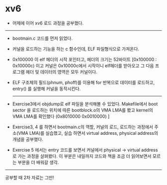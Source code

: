 # xv6
- 어제에 이어 xv6 로드 과정을 공부했다.
---
  - bootmain.c 코드를 먼저 읽었다. 
  - 커널을 로드하는 기능을 하는 c 함수인데, ELF 파일형식으로 가져온다. 
  - 0x100000 이 elf 헤더의 시작 포인터고, 헤더의 크기는 52바이트 [0x100000 : 0x10000c) 이고 커널은 0x10000c에서 시작이니
  elf헤더를 받아오고 그 다음 프로그램 헤더 및 데이터의 영역은 모두 커널이다. 
  
  - ELF 구조체의 필드(phnum, phoff)를 이용해 for 반복으로 데이터를 로드하고, entry() 를 실행해 커널을 동작시킨다. 
    
    ---
    
  - Exercise3에서 objdump로 elf 파일을 분석해볼 수 있었다. Makefile에서 boot sector 을 로드하는 위치에 따른 bootblock.o의 VMA LMA를 봤고
  kernel의 VMA LMA를 확인했다 (0x8010000 0x0010000) ]
  
  - Exercise3, 4  를 하면서 bootmain.c의 역할, 커널의 로드, 로드하는 과정에서 주소(VMA LMA)를 실습했고, 실습 하면서  virtual address, physical address의 개념을
  공부했다. 
  - Exercise 5 에서는 entry 코드를 보면서 커널에서 physical -> virtual address 로 가는 과정을 살펴봤다. 이 부분은 내일까지 코드와 책을 조금 더 읽어보면서 모르는 부분을 더 배워갈 생각.
   
   ---
   공부할 때 2차 자료는 그만!
